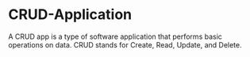 # CRUD-Application
A CRUD app is a type of software application that performs basic operations on data. CRUD stands for Create, Read, Update, and Delete.
